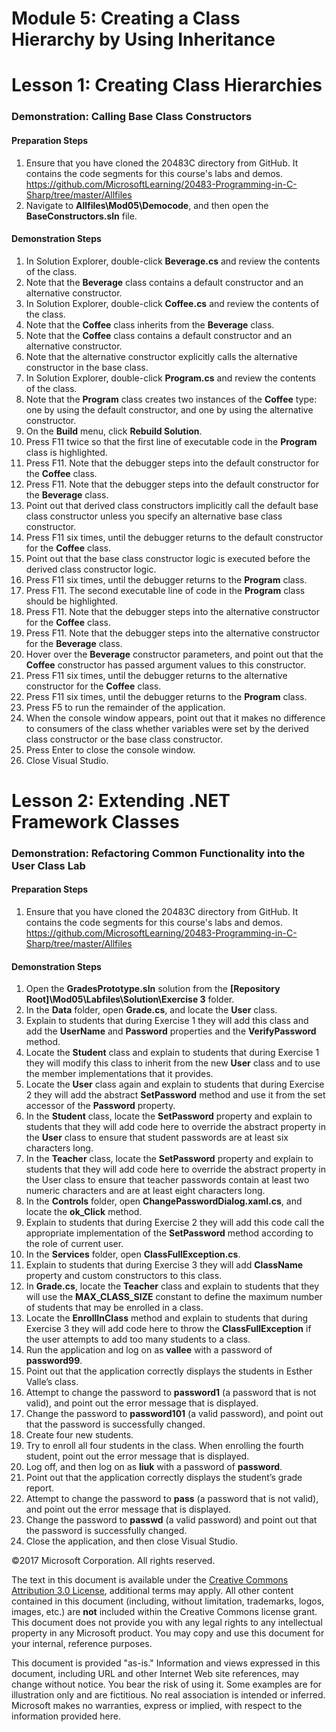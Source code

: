 
# Module 5: Creating a Class Hierarchy by Using Inheritance

# Lesson 1: Creating Class Hierarchies

### Demonstration: Calling Base Class Constructors

#### Preparation Steps

1. Ensure that you have cloned the 20483C directory from GitHub. It contains the code segments for this course's labs and demos. https://github.com/MicrosoftLearning/20483-Programming-in-C-Sharp/tree/master/Allfiles
2. Navigate to **Allfiles\Mod05\Democode**, and then open the **BaseConstructors.sln** file.

#### Demonstration Steps


1.  In Solution Explorer, double-click **Beverage.cs** and review the contents
    of the class.
2.  Note that the **Beverage** class contains a default constructor and an
    alternative constructor.
3.  In Solution Explorer, double-click **Coffee.cs** and review the contents of
    the class.
4.  Note that the **Coffee** class inherits from the **Beverage** class.
5.  Note that the **Coffee** class contains a default constructor and an
    alternative constructor.
6. Note that the alternative constructor explicitly calls the alternative
constructor in the base class.
7.  In Solution Explorer, double-click **Program.cs** and review the contents of
    the class.
8.  Note that the **Program** class creates two instances of the **Coffee**
    type: one by using the default constructor, and one by using the alternative
    constructor.
9.  On the **Build** menu, click **Rebuild Solution**.
10.  Press F11 twice so that the first line of executable code in the **Program**
    class is highlighted.
11.  Press F11. Note that the debugger steps into the default constructor for the
    **Coffee** class.
12.  Press F11. Note that the debugger steps into the default constructor for the
    **Beverage** class.
13.  Point out that derived class constructors implicitly call the default base
    class constructor unless you specify an alternative base class constructor.
14.  Press F11 six times, until the debugger returns to the default constructor
    for the **Coffee** class.
15.  Point out that the base class constructor logic is executed before the
    derived class constructor logic.
16.  Press F11 six times, until the debugger returns to the **Program** class.
17.  Press F11. The second executable line of code in the **Program** class
    should be highlighted.
18.  Press F11. Note that the debugger steps into the alternative constructor for
    the **Coffee** class.
19.  Press F11. Note that the debugger steps into the alternative constructor for
    the **Beverage** class.
20.  Hover over the **Beverage** constructor parameters, and point out that the
    **Coffee** constructor has passed argument values to this constructor.
21.  Press F11 six times, until the debugger returns to the alternative
    constructor for the **Coffee** class.
22.  Press F11 six times, until the debugger returns to the **Program** class.
23.	Press F5 to run the remainder of the application. 
24.	When the console window appears, point out that it makes no difference to consumers of the class whether variables were set by the derived class constructor or the base class constructor. 
25.	Press Enter to close the console window. 
26.	Close Visual Studio. 


# Lesson 2: Extending .NET Framework Classes

### Demonstration: Refactoring Common Functionality into the User Class Lab

#### Preparation Steps

1. Ensure that you have cloned the 20483C directory from GitHub. It contains the code segments for this course's labs and demos. https://github.com/MicrosoftLearning/20483-Programming-in-C-Sharp/tree/master/Allfiles

#### Demonstration Steps

1. Open the **GradesPrototype.sln** solution from the
    **[Repository Root]\\Mod05\\Labfiles\\Solution\\Exercise 3** folder.
2. In the **Data** folder, open **Grade.cs**, and locate the **User** class.
3. Explain to students that during Exercise 1 they will add this class and add
    the **UserName** and **Password** properties and the **VerifyPassword**
    method.
4. Locate the **Student** class and explain to students that during Exercise 1
    they will modify this class to inherit from the new **User** class and to
    use the member implementations that it provides.
5. Locate the **User** class again and explain to students that during Exercise
    2 they will add the abstract **SetPassword** method and use it from the set
    accessor of the **Password** property.
6. In the **Student** class, locate the **SetPassword** property and explain to
    students that they will add code here to override the abstract property in
    the **User** class to ensure that student passwords are at least six
    characters long.
7. In the **Teacher** class, locate the **SetPassword** property and explain to
    students that they will add code here to override the abstract property in
    the User class to ensure that teacher passwords contain at least two numeric
    characters and are at least eight characters long.
8. In the **Controls** folder, open **ChangePasswordDialog.xaml.cs**, and
    locate the **ok_Click** method.
9. Explain to students that during Exercise 2 they will add this code call the
    appropriate implementation of the **SetPassword** method according to the
    role of current user.
10. In the **Services** folder, open **ClassFullException.cs**.
11. Explain to students that during Exercise 3 they will add **ClassName**
    property and custom constructors to this class.
12. In **Grade.cs**, locate the **Teacher** class and explain to students that
    they will use the **MAX_CLASS_SIZE** constant to define the maximum number
    of students that may be enrolled in a class.
13. Locate the **EnrollInClass** method and explain to students that during
    Exercise 3 they will add code here to throw the **ClassFullException** if
    the user attempts to add too many students to a class.
14. Run the application and log on as **vallee** with a password of
    **password99**.
15. Point out that the application correctly displays the students in Esther
    Valle’s class.
16. Attempt to change the password to **password1** (a password that is not
    valid), and point out the error message that is displayed.
17. Change the password to **password101** (a valid password), and point out
    that the password is successfully changed.
18. Create four new students.
19. Try to enroll all four students in the class. When enrolling the fourth
    student, point out the error message that is displayed.
20. Log off, and then log on as **liuk** with a password of **password**.
21. Point out that the application correctly displays the student’s grade
    report.
22. Attempt to change the password to **pass** (a password that is not valid),
    and point out the error message that is displayed.
23. Change the password to **passwd** (a valid password) and point out that the
    password is successfully changed.
24. Close the application, and then close Visual Studio.


©2017 Microsoft Corporation. All rights reserved.

The text in this document is available under the  [Creative Commons Attribution 3.0 License](https://creativecommons.org/licenses/by/3.0/legalcode), additional terms may apply. All other content contained in this document (including, without limitation, trademarks, logos, images, etc.) are  **not**  included within the Creative Commons license grant. This document does not provide you with any legal rights to any intellectual property in any Microsoft product. You may copy and use this document for your internal, reference purposes.

This document is provided &quot;as-is.&quot; Information and views expressed in this document, including URL and other Internet Web site references, may change without notice. You bear the risk of using it. Some examples are for illustration only and are fictitious. No real association is intended or inferred. Microsoft makes no warranties, express or implied, with respect to the information provided here.